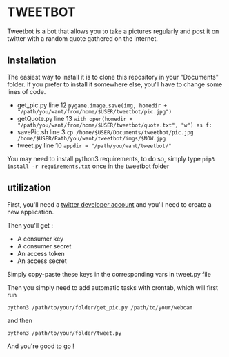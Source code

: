 # TWEETBOT
Tweetbot is a bot that allows you to take a pictures regularly and post it on twitter with a random quote gathered on the internet.

## Installation
The easiest way to install it is to clone this repository in your "Documents" folder.
If you prefer to install it somewhere else, you'll have to change some lines of code.

* get_pic.py line 12  ``` pygame.image.save(img, homedir + "/path/you/want/from/home/$USER/tweetbot/pic.jpg") ```
* getQuote.py line 13 ``` with open(homedir + "/path/you/want/from/home/$USER/tweetbot/quote.txt", "w") as f: ```
* savePic.sh line 3   ``` cp /home/$USER/Documents/tweetbot/pic.jpg /home/$USER/Path/you/want/tweetbot/imgs/$NOW.jpg ```
* tweet.py line 10    ``` appdir = "/path/you/want/tweetbot/" ```


You may need to install python3 requirements, to do so, simply type ``` pip3 install -r requirements.txt ``` once in the tweetbot folder

## utilization
First, you'll need a [twitter developer account](https://developer.twitter.com) and you'll need to create a new application.

Then you'll get :

* A consumer key
* A consumer secret
* An access token
* An access secret

Simply copy-paste these keys in the corresponding vars in tweet.py file

Then you simply need to add automatic tasks with crontab, which will first run 

```
python3 /path/to/your/folder/get_pic.py /path/to/your/webcam 
```

and then

```
python3 /path/to/your/folder/tweet.py
```

And you're good to go !
